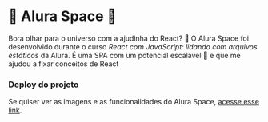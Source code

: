 # :stars: Alura Space :stars:
Bora olhar para o universo com a ajudinha do React? :telescope: O Alura Space foi desenvolvido durante o curso *React com JavaScript: lidando com arquivos estáticos* da Alura. É uma SPA com um potencial escalável :rocket: e que me ajudou a fixar conceitos de React

### Deploy do projeto
Se quiser ver as imagens e as funcionalidades do Alura Space, [acesse esse link](https://alura-space-delta.vercel.app/).
